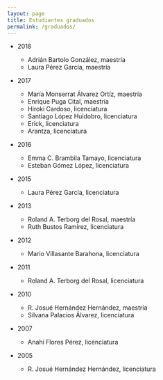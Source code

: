 ```yaml
---
layout: page
title: Estudiantes graduados
permalink: /graduados/
---
```



* 2018
  * Adrián Bartolo González, maestría
  * Laura Pérez García, maestría

* 2017
  * María Monserrat Álvarez Ortíz, maestría
  * Enrique Puga Cital, maestría
  * Hiroki Cardoso, licenciatura
  * Santiago López Huidobro, licenciatura
  * Erick, licenciatura
  * Arantza, licenciatura
  
* 2016
  * Emma C. Brambila Tamayo, licenciatura
  * Esteban Gómez López, licenciatura
  
* 2015
  * Laura Pérez García, licenciatura

* 2013
  * Roland A. Terborg del Rosal, maestría
  * Ruth Bustos Ramírez, licenciatura
  
* 2012
  * Mario Villasante Barahona, licenciatura
  
* 2011
  * Roland A. Terborg del Rosal, licenciatura
  
* 2010
  * R. Josué Hernández Hernández, maestría
  * Silvana Palacios Álvarez, licenciatura
  
* 2007
  * Anahí Flores Pérez, licenciatura
  
* 2005
  * R. Josué Hernández Hernández, licenciatura
  



